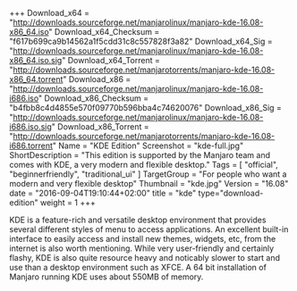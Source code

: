+++
Download_x64 = "http://downloads.sourceforge.net/manjarolinux/manjaro-kde-16.08-x86_64.iso"
Download_x64_Checksum = "f617b699ca9b14562a1f5cdd31c8c557828f3a82"
Download_x64_Sig = "http://downloads.sourceforge.net/manjarolinux/manjaro-kde-16.08-x86_64.iso.sig"
Download_x64_Torrent = "http://downloads.sourceforge.net/manjarotorrents/manjaro-kde-16.08-x86_64.torrent"
Download_x86 = "http://downloads.sourceforge.net/manjarolinux/manjaro-kde-16.08-i686.iso"
Download_x86_Checksum = "b4fbb8c4d4855e570f09770b596bba4c74620076"
Download_x86_Sig = "http://downloads.sourceforge.net/manjarolinux/manjaro-kde-16.08-i686.iso.sig"
Download_x86_Torrent = "http://downloads.sourceforge.net/manjarotorrents/manjaro-kde-16.08-i686.torrent"
Name = "KDE Edition"
Screenshot = "kde-full.jpg"
ShortDescription = "This edition is supported by the Manjaro team and comes with KDE, a very modern and flexible desktop."
Tags = [ "official", "beginnerfriendly", "traditional_ui" ]
TargetGroup = "For people who want a modern and very flexible desktop"
Thumbnail = "kde.jpg"
Version = "16.08"
date = "2016-09-04T19:10:44+02:00"
title = "kde"
type="download-edition"
weight = 1
+++

KDE is a feature-rich and versatile desktop environment that provides several different styles of menu to access applications. An excellent built-in interface to easily access and install new themes, widgets, etc, from the internet is also worth mentioning. While very user-friendly and certainly flashy, KDE is also quite resource heavy and noticably slower to start and use than a desktop environment such as XFCE. A 64 bit installation of Manjaro running KDE uses about 550MB of memory.
